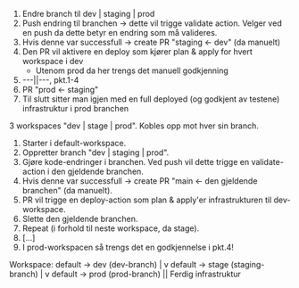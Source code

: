 1. Endre branch til dev | staging | prod
2. Push endring til branchen -> dette vil trigge validate action. Velger ved en push da dette betyr en endring som må valideres.
3. Hvis denne var successfull -> create PR "staging <- dev" (da manuelt)
4. Den PR vil aktivere en deploy som kjører plan & apply for hvert workspace i dev
   - Utenom prod da her trengs det manuell godkjenning
5. ---||---, pkt.1-4
6. PR "prod <- staging"
7. Til slutt sitter man igjen med en full deployed (og godkjent av testene) infrastruktur i prod branchen

3 workspaces "dev | stage | prod". Kobles opp mot hver sin branch.
1. Starter i default-workspace.
2. Oppretter branch "dev | staging | prod".
3. Gjøre kode-endringer i branchen. Ved push vil dette trigge en validate-action i den gjeldende branchen.
4. Hvis denne var successfull -> create PR "main <- den gjeldende branchen" (da manuelt).
5. PR vil trigge en deploy-action som plan & apply'er infrastrukturen til dev-workspace.
6. Slette den gjeldende branchen.
7. Repeat (i forhold til neste workspace, da stage).
8. [...]
9. I prod-workspacen så trengs det en godkjennelse i pkt.4!

Workspace:
default -> dev    (dev-branch)
            |
            v
default -> stage  (staging-branch)
            |
            v
default -> prod   (prod-branch)
            ||
      Ferdig infrastruktur